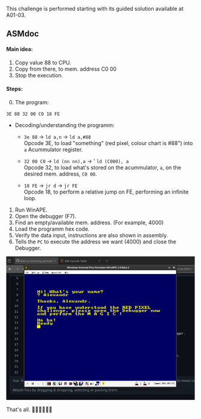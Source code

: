 
This challenge is performed starting with its guided solution available at A01-03.

## ASMdoc
#### Main idea:

1. Copy value 88 to CPU.
3. Copy from there, to mem. address C0 00
4. Stop the execution.

#### Steps:  
0. The program:  
```hex
3E 88 32 00 C0 18 FE
```
  - Decoding/understanding the programm:
    * `3e 88` -> `ld a,n` -> `ld a,#88`  
      Opcode 3E, to load "something" (red pixel, colour chart is #88") into `a` Acummulator register.

    * `32 00 C0` -> `ld (nn nn),a` -> ' `ld (C000), a`  
      Opcode 32, to load what's stored on the acummulator, `a`, on the desired mem. address, `C0 00`.
      
    * `18 FE` -> `jr d` -> `jr FE`  
      Opcode 18, to perform a relative jump on FE, performing an infinite loop.
      
    
1. Run WinAPE.
2. Open the debugger (F7).
3. Find an empty/available mem. address. (For example, 4000)
4. Load the programm hex code.
5. Verify the data input, instructions are also shown in assembly. 
7. Tells the `PC` to execute the address we want (4000) and close the Debugger.

  
![IMG](https://github.com/alexandrglm/elearning_tools/blob/bc01e1afddec92231135ae063906e724085ebcd5/z80asmmooc/contents/Course/MODULE_1%3ASprite_in_machine_Code/C01_CHALLENGES/RedPixelChallenge_Screenshot_20250122-0221.png)  

That's all. 
🎉🎉🎉🎉🎉🎉




